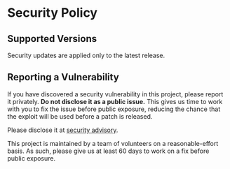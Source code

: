 # Security Policy

## Supported Versions

Security updates are applied only to the latest release.

## Reporting a Vulnerability

If you have discovered a security vulnerability in this project, please report it privately. **Do not disclose it as a public issue.** This gives us time to work with you to fix the issue before public exposure, reducing the chance that the exploit will be used before a patch is released.

Please disclose it at [security advisory](https://github.com/byllyfish/exacl/security/advisories/new).

This project is maintained by a team of volunteers on a reasonable-effort basis. As such, please give us at least 60 days to work on a fix before public exposure.
